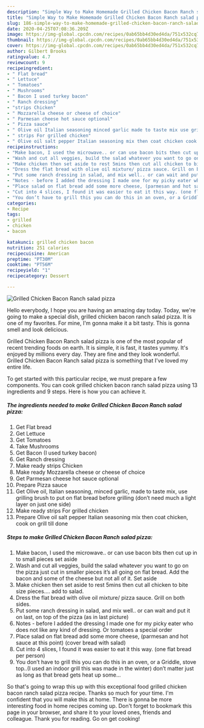 ```yaml
---
description: "Simple Way to Make Homemade Grilled Chicken Bacon Ranch salad pizza"
title: "Simple Way to Make Homemade Grilled Chicken Bacon Ranch salad pizza"
slug: 186-simple-way-to-make-homemade-grilled-chicken-bacon-ranch-salad-pizza
date: 2020-04-25T07:08:36.209Z
image: https://img-global.cpcdn.com/recipes/0ab65bb4d30ed4da/751x532cq70/grilled-chicken-bacon-ranch-salad-pizza-recipe-main-photo.jpg
thumbnail: https://img-global.cpcdn.com/recipes/0ab65bb4d30ed4da/751x532cq70/grilled-chicken-bacon-ranch-salad-pizza-recipe-main-photo.jpg
cover: https://img-global.cpcdn.com/recipes/0ab65bb4d30ed4da/751x532cq70/grilled-chicken-bacon-ranch-salad-pizza-recipe-main-photo.jpg
author: Gilbert Brooks
ratingvalue: 4.7
reviewcount: 9
recipeingredient:
- " Flat bread"
- " Lettuce"
- " Tomatoes"
- " Mushrooms"
- " Bacon I used turkey bacon"
- " Ranch dressing"
- "strips Chicken"
- " Mozzarella cheese or cheese of choice"
- " Parmesan cheese hot sauce optional"
- " Pizza sauce"
- " Olive oil Italian seasoning minced garlic made to taste mix use grilling brush to put on flat bread before grilling dont need much a light layer on just one side"
- " strips For grilled chicken"
- " Olive oil salt pepper Italian seasoning mix then coat chicken cook on grill till done"
recipeinstructions:
- "Make bacon, I used the microwave.. or can use bacon bits then cut up in to small pieces set aside"
- "Wash and cut all veggies, build the salad whatever you want to go on the pizza just cut in smaller pieces it’s all going on flat bread. Add the bacon and some of the cheese but not all of it. Set aside"
- "Make chicken then set aside to rest 5mins then cut all chicken to bite size pieces.... add to salad."
- "Dress the flat bread with olive oil mixture/ pizza sauce. Grill on both sides."
- "Put some ranch dressing in salad, and mix well.. or can wait and put it on last, on top of the pizza (as in last picture)"
- "Notes - before I added the dressing I made one for my picky eater who does not like any kind of dressing. Or tomatoes a special order"
- "Place salad on flat bread add some more cheese, (parmesan and hot sauce at this point) (cover bread with salad)"
- "Cut into 4 slices, I found it was easier to eat it this way. (one flat bread per person)"
- "You don’t have to grill this you can do this in an oven, or a Griddle, stove top..(I used an indoor grill this was made in the winter) don’t matter just as long as that bread gets heat up some..."
categories:
- Recipe
tags:
- grilled
- chicken
- bacon

katakunci: grilled chicken bacon 
nutrition: 251 calories
recipecuisine: American
preptime: "PT30M"
cooktime: "PT56M"
recipeyield: "1"
recipecategory: Dessert

---
```



![Grilled Chicken Bacon Ranch salad pizza](https://img-global.cpcdn.com/recipes/0ab65bb4d30ed4da/751x532cq70/grilled-chicken-bacon-ranch-salad-pizza-recipe-main-photo.jpg)

Hello everybody, I hope you are having an amazing day today. Today, we're going to make a special dish, grilled chicken bacon ranch salad pizza. It is one of my favorites. For mine, I'm gonna make it a bit tasty. This is gonna smell and look delicious.



Grilled Chicken Bacon Ranch salad pizza is one of the most popular of recent trending foods on earth. It is simple, it is fast, it tastes yummy. It's enjoyed by millions every day. They are fine and they look wonderful. Grilled Chicken Bacon Ranch salad pizza is something that I've loved my entire life.


To get started with this particular recipe, we must prepare a few components. You can cook grilled chicken bacon ranch salad pizza using 13 ingredients and 9 steps. Here is how you can achieve it.

<!--inarticleads1-->

##### The ingredients needed to make Grilled Chicken Bacon Ranch salad pizza:

1. Get  Flat bread
1. Get  Lettuce
1. Get  Tomatoes
1. Take  Mushrooms
1. Get  Bacon (I used turkey bacon)
1. Get  Ranch dressing
1. Make ready strips Chicken
1. Make ready  Mozzarella cheese or cheese of choice
1. Get  Parmesan cheese hot sauce optional
1. Prepare  Pizza sauce
1. Get  Olive oil, Italian seasoning, minced garlic, made to taste mix, use grilling brush to put on flat bread before grilling (don’t need much a light layer on just one side)
1. Make ready  strips For grilled chicken
1. Prepare  Olive oil salt pepper Italian seasoning mix then coat chicken, cook on grill till done




<!--inarticleads2-->

##### Steps to make Grilled Chicken Bacon Ranch salad pizza:

1. Make bacon, I used the microwave.. or can use bacon bits then cut up in to small pieces set aside
1. Wash and cut all veggies, build the salad whatever you want to go on the pizza just cut in smaller pieces it’s all going on flat bread. Add the bacon and some of the cheese but not all of it. Set aside
1. Make chicken then set aside to rest 5mins then cut all chicken to bite size pieces.... add to salad.
1. Dress the flat bread with olive oil mixture/ pizza sauce. Grill on both sides.
1. Put some ranch dressing in salad, and mix well.. or can wait and put it on last, on top of the pizza (as in last picture)
1. Notes - before I added the dressing I made one for my picky eater who does not like any kind of dressing. Or tomatoes a special order
1. Place salad on flat bread add some more cheese, (parmesan and hot sauce at this point) (cover bread with salad)
1. Cut into 4 slices, I found it was easier to eat it this way. (one flat bread per person)
1. You don’t have to grill this you can do this in an oven, or a Griddle, stove top..(I used an indoor grill this was made in the winter) don’t matter just as long as that bread gets heat up some...




So that's going to wrap this up with this exceptional food grilled chicken bacon ranch salad pizza recipe. Thanks so much for your time. I'm confident that you will make this at home. There is gonna be more interesting food in home recipes coming up. Don't forget to bookmark this page in your browser, and share it to your loved ones, friends and colleague. Thank you for reading. Go on get cooking!
